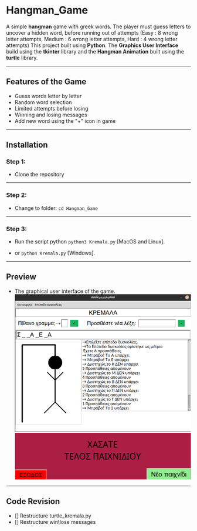 # Hangman_Game
A simple **hangman** game with greek words. The player must guess letters to uncover a hidden word, before running out of attempts (Easy : 8 wrong letter attempts, Medium : 6 wrong letter attempts, Hard : 4 wrong letter attempts)
This project built using **Python**. 
The **Graphics User Interface** build using the **tkinter** library and the **Hangman Animation** built using the **turtle** library.

---

## Features of the Game
 - Guess words letter by letter
 - Random word selection
 - Limited attempts before losing
 - Winning and losing messages
 - Add new word using the "+" icon in game

 ---

## Installation

### Step 1: 
- Clone the repository
---
### Step 2:
- Change to folder: `cd Hangman_Game`
---
### Step 3:
- Run the script python `python3 Kremala.py` [MacOS and Linux].

- or `python Kremala.py` [Windows].
---
##  Preview
- The graphical user interface of the game.
![Hangman Interface](Preview_Images/Hangman_Interface.png)
![Hangman_Interface_loseWin](Preview_Images/Hangman_Interface_loseWin.png)
---
## Code Revision
- [] Restructure turtle_kremala.py
- [] Restructure win\lose messages


